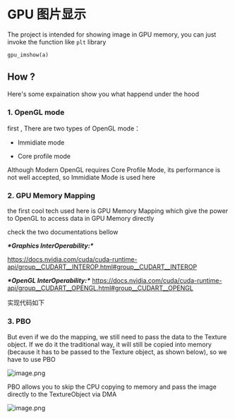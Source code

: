 # GPU 图片显示

The project is intended for showing image in GPU memory, you can just invoke the function like `plt` library

```python
gpu_imshow(a)
```





## How ?

Here's some expaination show you what happend under the hood





### 1. OpenGL mode

first , There are two types of OpenGL  mode：

- Immidiate mode 

- Core profile mode

Although Modern OpenGL requires Core Profile Mode, its performance is not well accepted, so Immidiate Mode is used here

### 2. GPU Memory Mapping

the first cool tech used here is GPU Memory Mapping which give the power to OpenGL to access data in GPU Memory directly  

check the two documentations bellow

***\*Graphics InterOperability:\**** 

https://docs.nvidia.com/cuda/cuda-runtime-api/group__CUDART__INTEROP.html#group__CUDART__INTEROP

 

***\*OpenGL InterOperability:\**** https://docs.nvidia.com/cuda/cuda-runtime-api/group__CUDART__OPENGL.html#group__CUDART__OPENGL

实现代码如下

### 3. PBO

But even if we do the mapping, we still need to pass the data to the Texture object. If we do it the traditional way, it will still be copied into memory (because it has to be passed to the Texture object, as shown below), so we have to use PBO

![image.png](https://i.loli.net/2021/05/23/DWmXNbKOa9Lorez.png)



PBO allows you to skip the CPU copying to memory and pass the image directly to the TextureObject via DMA

![image.png](https://i.loli.net/2021/05/23/og4OzvCGAxNwJE3.png)